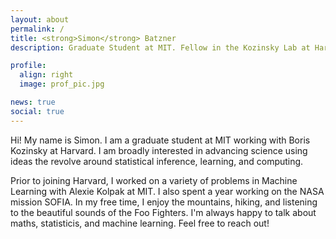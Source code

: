 ```yaml
---
layout: about
permalink: /
title: <strong>Simon</strong> Batzner
description: Graduate Student at MIT. Fellow in the Kozinsky Lab at Harvard. 

profile:
  align: right
  image: prof_pic.jpg

news: true
social: true
---
```

Hi! My name is Simon. I am a graduate student at MIT working with Boris Kozinsky at Harvard. 
I am broadly interested in advancing science using ideas the revolve around statistical inference, learning, and computing.

Prior to joining Harvard, I worked on a variety of problems in Machine Learning with Alexie Kolpak at MIT. I also spent a year working on the NASA mission SOFIA. 
In my free time, I enjoy the mountains, hiking, and listening to the beautiful sounds of the Foo Fighters. I'm always happy to talk about maths, statisticis, and machine learning. Feel free to reach out! 

